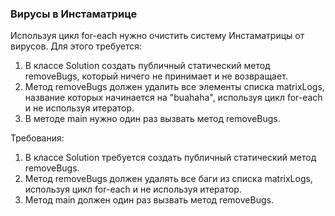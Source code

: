 
### Вирусы в Инстаматрице

Используя цикл for-each нужно очистить систему Инстаматрицы от вирусов.
Для этого требуется:
1) В классе Solution создать публичный статический метод removeBugs, который ничего не принимает и не возвращает.
2) Метод removeBugs должен удалить все элементы списка matrixLogs, название которых начинается на &quot;buahaha&quot;, используя цикл for-each и не используя итератор.
3) В методе main нужно один раз вызвать метод removeBugs.


Требования:
1.	В классе Solution требуется создать публичный статический метод removeBugs.
2.	Метод removeBugs должен удалять все баги из списка matrixLogs, используя цикл for-each и не используя итератор.
3.	Метод main должен один раз вызвать метод removeBugs.


